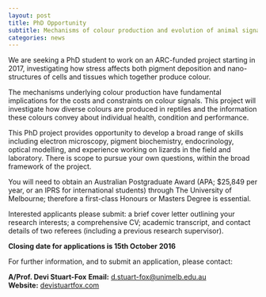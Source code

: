 ```yaml
---
layout: post
title: PhD Opportunity
subtitle: Mechanisms of colour production and evolution of animal signals (U Melb)
categories: news
---
```


We are seeking a PhD student to work on an ARC-funded project starting in 2017, investigating how stress affects both pigment deposition and nano-structures of cells and tissues which together produce colour.

The mechanisms underlying colour production have fundamental implications for the costs and constraints on colour signals. This project will investigate how diverse colours are produced in reptiles and the information these colours convey about individual health, condition and performance.

This PhD project provides opportunity to develop a broad range of skills including electron microscopy, pigment biochemistry, endocrinology, optical modelling, and experience working on lizards in the field and laboratory. There is scope to pursue your own questions, within the broad framework of the project.

You will need to obtain an Australian Postgraduate Award (APA; $25,849 per year, or an IPRS for international students) through The University of Melbourne; therefore a first-class Honours or Masters Degree is essential.

Interested applicants please submit: a brief cover letter outlining your research interests; a comprehensive CV; academic transcript, and contact details of two referees (including a previous research supervisor).

**Closing date for applications is 15th October 2016**

For further information, and to submit an application, please contact:

**A/Prof. Devi Stuart-Fox**
**Email:** [d.stuart-fox@unimelb.edu.au](mailto:d.stuart-fox@unimelb.edu.au)  
**Website:** [devistuartfox.com](http://devistuartfox.com)
